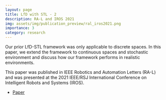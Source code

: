 ```yaml
---
layout: page
title: LfD with STL - 2
description: RA-L and IROS 2021
img: assets/img/publication_preview/ral_iros2021.png
importance: 3
category: research
---
```


Our prior LfD-STL framework was only applicable to discrete spaces. In this paper, we extend the framework to continuous spaces and stochastic environment and discuss how our framework performs in realistic environments.

This paper was published in IEEE Robotics and Automation Letters (RA-L) and was presented at the 2021 IEEE/RSJ International Conference on Intelligent Robots and Systems (IROS).

- [Paper](https://ieeexplore.ieee.org/abstract/document/9465661)
